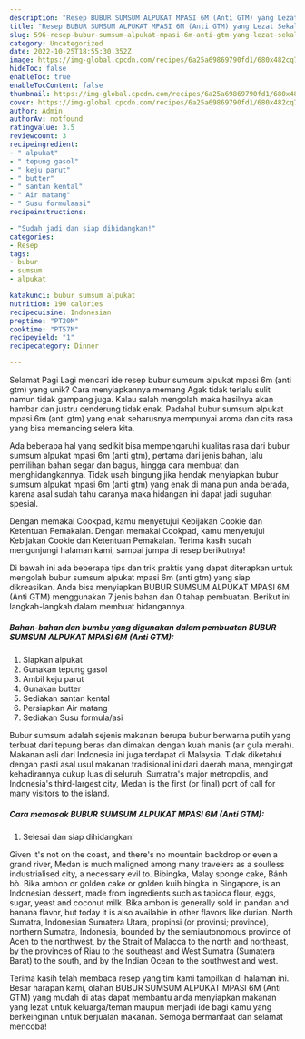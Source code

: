 ```yaml
---
description: "Resep BUBUR SUMSUM ALPUKAT MPASI 6M (Anti GTM) yang Lezat Sekali, Lezat"
title: "Resep BUBUR SUMSUM ALPUKAT MPASI 6M (Anti GTM) yang Lezat Sekali, Lezat"
slug: 596-resep-bubur-sumsum-alpukat-mpasi-6m-anti-gtm-yang-lezat-sekali-lezat
category: Uncategorized
date: 2022-10-25T18:55:30.352Z
image: https://img-global.cpcdn.com/recipes/6a25a69869790fd1/680x482cq70/bubur-sumsum-alpukat-mpasi-6m-anti-gtm-foto-resep-utama.jpg
hideToc: false
enableToc: true
enableTocContent: false
thumbnail: https://img-global.cpcdn.com/recipes/6a25a69869790fd1/680x482cq70/bubur-sumsum-alpukat-mpasi-6m-anti-gtm-foto-resep-utama.jpg
cover: https://img-global.cpcdn.com/recipes/6a25a69869790fd1/680x482cq70/bubur-sumsum-alpukat-mpasi-6m-anti-gtm-foto-resep-utama.jpg
author: Admin
authorAv: notfound
ratingvalue: 3.5
reviewcount: 3
recipeingredient:
- " alpukat"
- " tepung gasol"
- " keju parut"
- " butter"
- " santan kental"
- " Air matang"
- " Susu formulaasi"
recipeinstructions:

- "Sudah jadi dan siap dihidangkan!"
categories:
- Resep
tags:
- bubur
- sumsum
- alpukat

katakunci: bubur sumsum alpukat 
nutrition: 190 calories
recipecuisine: Indonesian
preptime: "PT20M"
cooktime: "PT57M"
recipeyield: "1"
recipecategory: Dinner

---
```



Selamat Pagi Lagi mencari ide resep bubur sumsum alpukat mpasi 6m (anti gtm) yang unik? Cara menyiapkannya memang Agak tidak terlalu sulit namun tidak gampang juga. Kalau salah mengolah maka hasilnya akan hambar dan justru cenderung tidak enak. Padahal bubur sumsum alpukat mpasi 6m (anti gtm) yang enak seharusnya mempunyai aroma dan cita rasa yang bisa memancing selera kita.


Ada beberapa hal yang sedikit bisa mempengaruhi kualitas rasa dari bubur sumsum alpukat mpasi 6m (anti gtm), pertama dari jenis bahan, lalu pemilihan bahan segar dan bagus, hingga cara membuat dan menghidangkannya. Tidak usah bingung jika hendak menyiapkan bubur sumsum alpukat mpasi 6m (anti gtm) yang enak di mana pun anda berada, karena asal sudah tahu caranya maka hidangan ini dapat jadi suguhan spesial.

Dengan memakai Cookpad, kamu menyetujui Kebijakan Cookie dan Ketentuan Pemakaian. Dengan memakai Cookpad, kamu menyetujui Kebijakan Cookie dan Ketentuan Pemakaian. Terima kasih sudah mengunjungi halaman kami, sampai jumpa di resep berikutnya!


Di bawah ini ada beberapa tips dan trik praktis yang dapat diterapkan untuk mengolah bubur sumsum alpukat mpasi 6m (anti gtm) yang siap dikreasikan. Anda bisa menyiapkan BUBUR SUMSUM ALPUKAT MPASI 6M (Anti GTM) menggunakan 7 jenis bahan dan 0 tahap pembuatan. Berikut ini langkah-langkah dalam membuat hidangannya.

<!--inarticleads1-->

##### Bahan-bahan dan bumbu yang digunakan dalam pembuatan BUBUR SUMSUM ALPUKAT MPASI 6M (Anti GTM):

1. Siapkan  alpukat
1. Gunakan  tepung gasol
1. Ambil  keju parut
1. Gunakan  butter
1. Sediakan  santan kental
1. Persiapkan  Air matang
1. Sediakan  Susu formula/asi


Bubur sumsum adalah sejenis makanan berupa bubur berwarna putih yang terbuat dari tepung beras dan dimakan dengan kuah manis (air gula merah). Makanan asli dari Indonesia ini juga terdapat di Malaysia. Tidak diketahui dengan pasti asal usul makanan tradisional ini dari daerah mana, mengingat kehadirannya cukup luas di seluruh. Sumatra&#39;s major metropolis, and Indonesia&#39;s third-largest city, Medan is the first (or final) port of call for many visitors to the island. 

<!--inarticleads2-->

##### Cara memasak BUBUR SUMSUM ALPUKAT MPASI 6M (Anti GTM):


1. Selesai dan siap dihidangkan!

Given it&#39;s not on the coast, and there&#39;s no mountain backdrop or even a grand river, Medan is much maligned among many travelers as a soulless industrialised city, a necessary evil to. Bibingka, Malay sponge cake, Bánh bò. Bika ambon or golden cake or golden kuih bingka in Singapore, is an Indonesian dessert, made from ingredients such as tapioca flour, eggs, sugar, yeast and coconut milk. Bika ambon is generally sold in pandan and banana flavor, but today it is also available in other flavors like durian. North Sumatra, Indonesian Sumatera Utara, propinsi (or provinsi; province), northern Sumatra, Indonesia, bounded by the semiautonomous province of Aceh to the northwest, by the Strait of Malacca to the north and northeast, by the provinces of Riau to the southeast and West Sumatra (Sumatera Barat) to the south, and by the Indian Ocean to the southwest and west. 

Terima kasih telah membaca resep yang tim kami tampilkan di halaman ini. Besar harapan kami, olahan BUBUR SUMSUM ALPUKAT MPASI 6M (Anti GTM) yang mudah di atas dapat membantu anda menyiapkan makanan yang lezat untuk keluarga/teman maupun menjadi ide bagi kamu yang berkeinginan untuk berjualan makanan. Semoga bermanfaat dan selamat mencoba!
